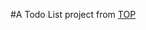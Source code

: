 #A Todo List project from [TOP](https://www.theodinproject.com/lessons/node-path-javascript-todo-list)
